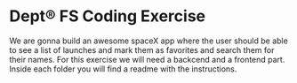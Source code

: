 # Dept® FS Coding Exercise

We are gonna build an awesome spaceX app where the user should be able to see a list of launches and mark them as favorites and search them for their names.
For this exercise we will need a backcend and a frontend part. Inside each folder you will find a readme with the instructions.
